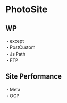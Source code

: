 # PhotoSite  

## WP  
・except                                                　　                                                          
・PostCustom  
・Js Path  
・FTP

## Site Performance
・Meta  
・OGP
